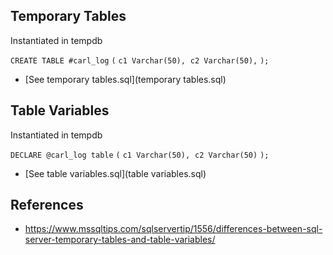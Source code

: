 ## Temporary Tables

Instantiated in tempdb

`CREATE TABLE #carl_log`
`(`
​    `c1 Varchar(50),` 
​    `c2 Varchar(50),` 
`);`

* [See temporary tables.sql](temporary tables.sql)

## Table Variables

Instantiated in tempdb

`DECLARE @carl_log table` 
`(` 
​    `c1 Varchar(50),` 
​    `c2 Varchar(50)` 
`);`

* [See table variables.sql](table variables.sql)

## References

* <https://www.mssqltips.com/sqlservertip/1556/differences-between-sql-server-temporary-tables-and-table-variables/>
